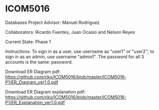 ICOM5016
========

Databases Project
Advisor: Manuel Rodriguez

Collaborators: Ricardo Fuentes, Juan Ocasio and Nelson Reyes

Current State: Phase 1

Instructions: To sign in as a user, use username as "user1" or "user2"; to sign in as an admin, use username "admin1". The password for all 3 accounts is the same: password.

Download ER Diagram pdf: https://github.com/rikx/ICOM5016/blob/master/ICOM5016-P1/ER_Diagram_ver1.0.pdf

Download ER Diagram explanation pdf: https://github.com/rikx/ICOM5016/blob/master/ICOM5016-P1/ER_Explanation_ver1.0.pdf
